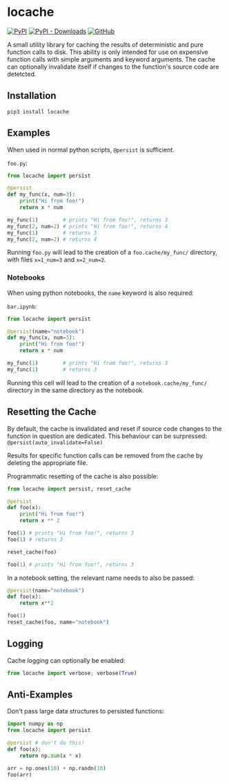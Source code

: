 # locache
[![PyPI](https://img.shields.io/pypi/v/locache?style=for-the-badge)](https://pypi.org/project/locache/)
[![PyPI - Downloads](https://img.shields.io/pypi/dm/locache?color=green&label=Downloads&logo=Python&logoColor=white&style=for-the-badge)](https://pypistats.org/packages/locache)
[![GitHub](https://img.shields.io/github/license/jla-gardner/local-cache?style=for-the-badge)](LICENCE.md)

A small utility library for caching the results of deterministic and pure function calls to disk.
This ability is only intended for use on expensive function calls with simple arguments and keyword arguments.
The cache can optionally invalidate itself if changes to the function's source code are detetcted.

## Installation

`pip3 install locache`

## Examples

When used in normal python scripts, `@persist` is sufficient.

`foo.py`:

```python
from locache import persist

@persist
def my_func(x, num=3):
    print("Hi from foo!")
    return x * num

my_func(1)        # prints "Hi from foo!", returns 3
my_func(2, num=2) # prints "Hi from foo!", returns 4
my_func(1)        # returns 3
my_func(2, num=2) # returns 4
```

Running `foo.py` will lead to the creation of a `foo.cache/my_func/` directory, with files `x=1_num=3` and `x=2_num=2`.

### Notebooks

When using python notebooks, the `name` keyword is also required:

`bar.ipynb`:

```python
from locache import persist

@persist(name="notebook")
def my_func(x, num=3):
    print("Hi from foo!")
    return x * num

my_func(1)        # prints "Hi from foo!", returns 3
my_func(1)        # returns 3
```

Running this cell will lead to the creation of a `notebook.cache/my_func/` directory in the same directory as the notebook.

## Resetting the Cache

By default, the cache is invalidated and reset if source code changes to the function in question are dedicated.
This behaviour can be surpressed: `@persist(auto_invalidate=False)`

Results for specific function calls can be removed from the cache by deleting the appropriate file.

Programmatic resetting of the cache is also possible:

```python
from locache import persist, reset_cache

@persist
def foo(x):
    print("Hi from foo!")
    return x ** 2

foo(1) # prints "Hi from foo!", returns 3
foo(1) # returns 3

reset_cache(foo)

foo(1) # prints "Hi from foo!", returns 3
```

In a notebook setting, the relevant name needs to also be passed:

```python
@persist(name="notebook")
def foo(x):
    return x**2

foo(1)
reset_cache(foo, name="notebook")
```

## Logging

Cache logging can optionally be enabled:

```python
from locache import verbose; verbose(True)
```

## Anti-Examples

Don't pass large data structures to persisted functions:

```python
import numpy as np
from locache import persist

@persist # don't do this!
def foo(x):
    return np.sum(x * x)

arr = np.ones(10) + np.randn(10)
foo(arr)
```
